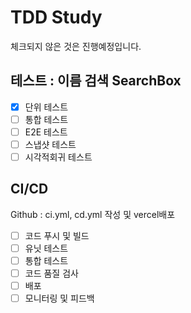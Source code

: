 # TDD Study

체크되지 않은 것은 진행예정입니다.

## 테스트 : 이름 검색 SearchBox

- [x] 단위 테스트
- [ ] 통합 테스트
- [ ] E2E 테스트
- [ ] 스냅샷 테스트
- [ ] 시각적회귀 테스트

## CI/CD

Github : ci.yml, cd.yml 작성 및 vercel배포

- [ ] 코드 푸시 및 빌드
- [ ] 유닛 테스트
- [ ] 통합 테스트
- [ ] 코드 품질 검사
- [ ] 배포
- [ ] 모니터링 및 피드백
